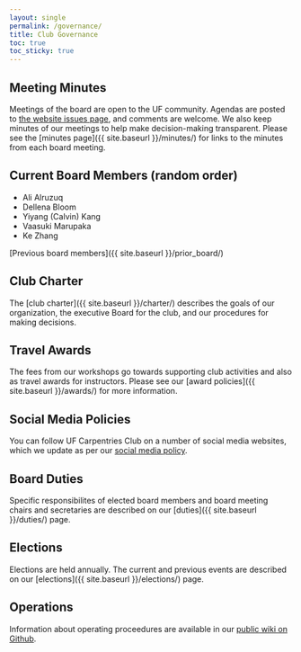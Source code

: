```yaml
---
layout: single
permalink: /governance/
title: Club Governance
toc: true
toc_sticky: true
---
```


## Meeting Minutes

Meetings of the board are open to the UF community. Agendas are posted to [the website issues page](https://github.com/UF-Carpentry/Coordination/issues), and comments are welcome. We also keep minutes of our meetings to help make decision-making transparent. Please see the [minutes page]({{ site.baseurl }}/minutes/) for links to the minutes from each board meeting.

## Current Board Members (random order)

* Ali Alruzuq 
* Dellena Bloom
* Yiyang (Calvin) Kang
* Vaasuki Marupaka
* Ke Zhang


[Previous board members]({{ site.baseurl }}/prior_board/)

## Club Charter

The [club charter]({{ site.baseurl }}/charter/) describes the goals of our organization, the executive Board for the club, and our procedures for making decisions.

## Travel Awards

The fees from our workshops go towards supporting club activities and also as travel awards for instructors. Please see our [award policies]({{ site.baseurl }}/awards/) for more information.

## Social Media Policies

You can follow UF Carpentries Club on a number of social media websites, which we update as per our [social media policy]({{site.baseurl}}/governance/social-media).

## Board Duties

Specific responsibilites of elected board members and board meeting chairs and secretaries are described on our [duties]({{ site.baseurl }}/duties/) page.

## Elections

Elections are held annually. The current and previous events are described on our [elections]({{ site.baseurl }}/elections/) page.

## Operations

Information about operating proceedures are available in our [public wiki on Github](https://github.com/UF-Carpentry/Coordination/wiki).
